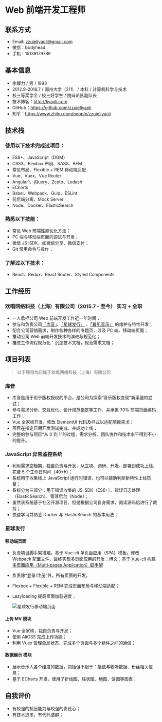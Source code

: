 # Web 前端开发工程师

## 联系方式

- Email: <a href="mailto:zzuieliyaoli@gmail.com">zzuieliyaoli@gmail.com</a>
- 微信：bodyhead
- 手机：15139179789

## 基本信息

- 李耀力 / 男 / 1993
- 2012.9-2016.7 / 郑州大学（211） / 本科 / 计算机科学与技术
- 校三等奖学金 / 校三好学生 / 院辩论队副队长
- 技术博客：<a href="http://liyaoli.com" target="_blank">http://liyaoli.com</a>
- GitHub：<a href="https://github.com/zzuieliyaoli" target="_blank">https://github.com/zzuieliyaoli</a>
- 知乎：<a href="https://www.zhihu.com/people/zzuieliyaoli" target="_blank">https://www.zhihu.com/people/zzuieliyaoli</a>

## 技术栈

### 使用以下技术完成过项目：

- ES6+、JavaScript（DOM）
- CSS3、Flexbox 布局、SASS、BEM
- 常见布局、Flexible + REM 移动端适配
- Vue、Vuex、Vue Router
- Angular1、jQuery、Zepto、Lodash
- ECharts
- Babel、Webpack、Gulp、ESLint
- 前后端分离、Mock Server
- Node、Docker、ElasticSearch

### 熟悉以下技能：

- 常见 Web 前端性能优化方法；
- PC 端与移动端页面的调试与开发；
- 微信 JS-SDK，如微信分享、微信支付；
- Git 常用命令与操作；

### 了解过以下技术：

- React、Redux、React Router、Styled Components

## 工作经历

### 欢唱网络科技（上海）有限公司（2015.7 - 至今） 实习 + 全职

- 一人承担公司 Web 前端开发工作近一年时间；
- 参与和负责公司<a href="https://www.coolvox.com" target="_blank">「库音」</a>、<a href="https://star.kanjian.com" target="_blank">「星球发行」</a> 、<a href="https://www.kanjian.com" target="_blank">「看见音乐」</a> 的维护与特性开发；
- 配合公司营销需求，制作各种各样的专题页，涉及 PC 端、移动端页面；
- 推动公司 Web 前端开发技术的演进与规范化；
- 推进工作流程规范化：沉淀技术文档，规范需求文档；

## 项目列表

> 以下项目均归属于欢唱网络科技（上海）有限公司

### 库音

- 库音是用于用于版权授权的平台，是公司为探索“音乐版权变现”新渠道的尝试；
- 参与需求分析、交互优化、设计规范指定等工作，并承担 70% 前端页面编码工作；
- Vue 全家桶开发，修改 ElementUI 代码及样式以适配项目需求；
- 项目在指定日期开发测试完成，并成功上线；
- 完整的参与项目“从 0 到 1”的过程，需求分析、团队协作和技术水平得到不小的提升。

### JavaScript 异常监控系统

- 利用需求空档期，独自负责与开发，从立项、调研、开发、部署到成功上线，花费 5 个工作日时间（40+h）；
- 系统用于收集线上 JavaScript 运行时错误，也可以辅助判断新特性上线质量；
- 系统分为三部分：用于错误收集的 JS-SDK（ES6+）、错误日志处理（ElasticSearch）、管理后台（Node）；
- 虽然该系统基于社区开源项目，但是根据公司自身需求，阅读源码后进行了裁剪；
- 快速学习并熟悉 Docker 与 ElasticSearch 的基本用法；

### 星球发行

#### 移动端页面

- 负责项目脚手架搭建。基于 Vue-cli 单页面应用（SPA）模板，修改 Webpack 配置文件，最终实现多页面应用的开发；博文：<a href="/2017-05-06/vue-multi-pages-application-boilerplate-modified-by-vue-cli.html" target="_blank">基于 Vue-cli 构建多页面应用（Multi-pages Application）脚手架</a>
- 负责除“登录/注册”外，所有页面的开发。
- Flexbox + Flexible + REM 完成页面布局与移动端适配；
- Lazyloading 提高页面加载速度；

  ![星球发行移动端页面](/images/resume/star-mobile.png)

#### 上传 MV 模块

- Vue 全家桶，独自负责与开发；
- 使用 AliOSS 完成上传功能；
- 利用 Vuex 管理全局状态，完成多个页面与多个组件之间的通信；

#### 数据展示 模块

- 展示音乐人各个维度的数据，包括但不限于：播放与收听数据、粉丝相关信息；
- 基于 ECharts 开发，使用了折线图、柱状图、地图、饼图等图表；

## 自我评价

- 有较强的抗压能力与较强的责任心；
- 有技术追求，有代码洁癖；
